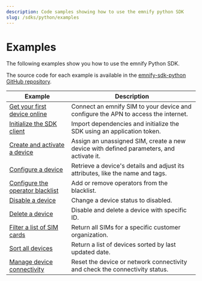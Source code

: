 ```yaml
---
description: Code samples showing how to use the emnify python SDK
slug: /sdks/python/examples
---
```


# Examples

The following examples show you how to use the emnify Python SDK. 

The source code for each example is available in the [emnify-sdk-python GitHub repository](https://github.com/emnify/emnify-sdk-python/tree/main/docs/examples).


| Example                             | Description  |
|---|---|
| [Get your first device online](https://github.com/emnify/emnify-sdk-python/blob/main/docs/examples/mass_sim_activation.py)     |  Connect an emnify SIM to your device and configure the APN to access the internet. |
| [Initialize the SDK client](https://github.com/emnify/emnify-sdk-python/blob/main/docs/examples/device_lifecycle_management.py) |  Import dependencies and initialize the SDK using an application token. |
| [Create and activate a device](https://github.com/emnify/emnify-sdk-python/blob/main/docs/examples/device_lifecycle_management.py)    |  Assign an unassigned SIM, create a new device with defined parameters, and activate it. |
| [Configure a device](https://github.com/emnify/emnify-sdk-python/blob/main/docs/examples/device_lifecycle_management.py)               |        Retrieve a device's details and adjust its attributes, like the name and tags.       |
| [Configure the operator blacklist](https://github.com/emnify/emnify-sdk-python/blob/main/docs/examples/device_lifecycle_management.py) |  Add or remove operators from the blacklist.  |
| [Disable a device](https://github.com/emnify/emnify-sdk-python/blob/main/docs/examples/device_lifecycle_management.py) | Change a device status to disabled.|
| [Delete a device](https://github.com/emnify/emnify-sdk-python/blob/main/docs/examples/device_lifecycle_management.py)  |  Disable and delete a device with specific ID. |
| [Filter a list of SIM cards](https://github.com/emnify/emnify-sdk-python/blob/main/docs/examples/filtering_and_sorting.py) | Return all SIMs for a specific customer organization.  |
| [Sort all devices](https://github.com/emnify/emnify-sdk-python/blob/main/docs/examples/filtering_and_sorting.py) | Return a list of devices sorted by last updated date. |
| [Manage device connectivity](https://github.com/emnify/emnify-sdk-python/blob/main/docs/examples/device_lifecycle_management.py)  | Reset the device or network connectivity and check the connectivity status. |
